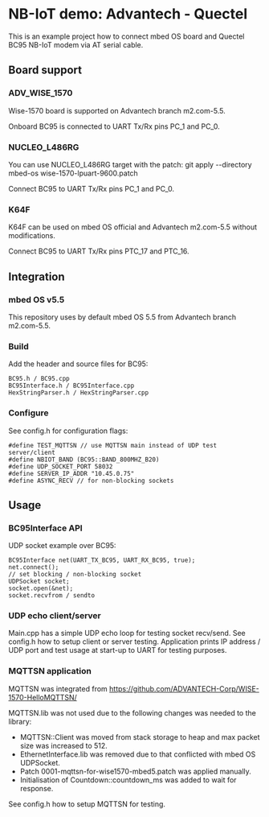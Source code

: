 # NB-IoT demo: Advantech - Quectel

This is an example project how to connect mbed OS board and Quectel BC95 NB-IoT modem via AT serial cable.

## Board support

### ADV_WISE_1570

Wise-1570 board is supported on Advantech branch m2.com-5.5.

Onboard BC95 is connected to UART Tx/Rx pins PC_1 and PC_0.

### NUCLEO_L486RG

You can use NUCLEO_L486RG target with the patch:
git apply --directory mbed-os wise-1570-lpuart-9600.patch

Connect BC95 to UART Tx/Rx pins PC_1 and PC_0.

### K64F

K64F can be used on mbed OS official and Advantech m2.com-5.5 without modifications.

Connect BC95 to UART Tx/Rx pins PTC_17 and PTC_16.

## Integration

### mbed OS v5.5

This repository uses by default mbed OS 5.5 from Advantech branch m2.com-5.5.

### Build

Add the header and source files for BC95:

    BC95.h / BC95.cpp
    BC95Interface.h / BC95Interface.cpp
	HexStringParser.h / HexStringParser.cpp

### Configure

See config.h for configuration flags:

	#define TEST_MQTTSN // use MQTTSN main instead of UDP test server/client
    #define NBIOT_BAND (BC95::BAND_800MHZ_B20)
	#define UDP_SOCKET_PORT 58032
	#define SERVER_IP_ADDR "10.45.0.75"
    #define ASYNC_RECV // for non-blocking sockets

## Usage

### BC95Interface API

UDP socket example over BC95:

    BC95Interface net(UART_TX_BC95, UART_RX_BC95, true);
    net.connect();
    // set blocking / non-blocking socket
    UDPSocket socket;
    socket.open(&net);
	socket.recvfrom / sendto

### UDP echo client/server

Main.cpp has a simple UDP echo loop for testing socket recv/send. See config.h how to setup client or server testing. Application prints IP address / UDP port and test usage at start-up to UART for testing purposes.

### MQTTSN application

MQTTSN was integrated from https://github.com/ADVANTECH-Corp/WISE-1570-HelloMQTTSN/

MQTTSN.lib was not used due to the following changes was needed to the library:
* MQTTSN::Client was moved from stack storage to heap and max packet size was increased to 512.
* EthernetInterface.lib was removed due to that conflicted with mbed OS UDPSocket.
* Patch 0001-mqttsn-for-wise1570-mbed5.patch was applied manually.
* Initialisation of Countdown::countdown_ms was added to wait for response.

See config.h how to setup MQTTSN for testing.
